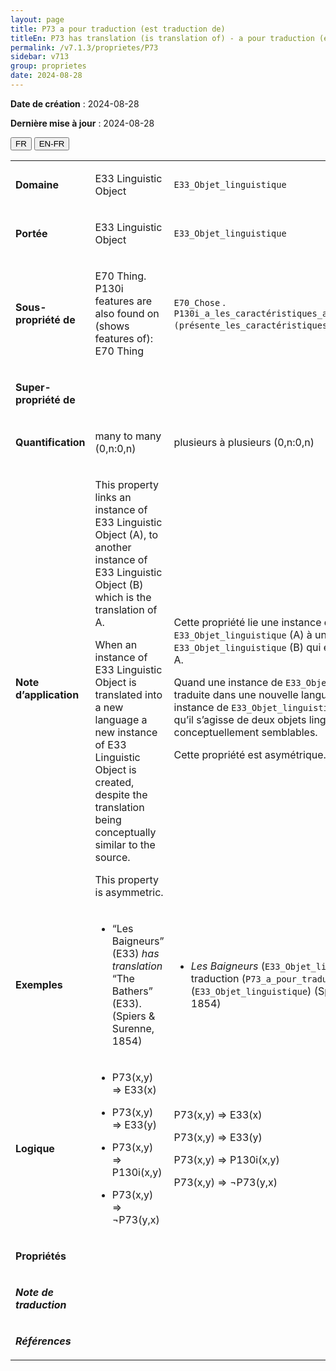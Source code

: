 ```yaml
---
layout: page
title: P73 a pour traduction (est traduction de)
titleEn: P73 has translation (is translation of) - a pour traduction (est traduction de)
permalink: /v7.1.3/proprietes/P73
sidebar: v713
group: proprietes
date: 2024-08-28
---
```


**Date de création** : 2024-08-28

**Dernière mise à jour** : 2024-08-28

<div class="lang-buttons">
 <button id="fr" class="activate">FR</button>
 <button id="en-fr">EN-FR</button>
</div>

<table>
<tbody>
<tr>
<td><p><strong>Domaine</strong></p></td>
<td class="en">
<p>E33 Linguistic Object</p>
</td>
<td>
<p><code class="language-plaintext highlighter-rouge">E33_Objet_linguistique</code></p>
</td>
</tr>
<tr>
<td><p><strong>Portée</strong></p></td>
<td class="en">
<p>E33 Linguistic Object</p>
</td>
<td>
<p><code class="language-plaintext highlighter-rouge">E33_Objet_linguistique</code></p>
</td>
</tr>
<tr>
<td><p><strong>Sous-propriété de</strong></p></td>
<td class="en">
<p>E70 Thing. P130i features are also found on (shows features of): E70 Thing</p>
</td>
<td>
<p><code class="language-plaintext highlighter-rouge">E70_Chose</code> . <code class="language-plaintext highlighter-rouge">P130i_a_les_caractéristiques_aussi_présentes_sur (présente_les_caractéristiques_de)</code> : <code class="language-plaintext highlighter-rouge">E70_Chose</code></p>
</td>
</tr>
<tr>
<td><p><strong>Super-propriété de</strong></p></td>
<td class="en">
</td>
<td>
</td>
</tr>
<tr>
<td><p><strong>Quantification</strong></p></td>
<td class="en">
<p>many to many (0,n:0,n)</p>
</td>
<td>
<p>plusieurs à plusieurs (0,n:0,n)</p>
</td>
</tr>
<tr>
<td><p><strong>Note d’application</strong></p></td>
<td class="en">
<p>This property links an instance of E33 Linguistic Object (A), to another instance of E33 Linguistic Object (B) which is the translation of A.</p>
<p>When an instance of E33 Linguistic Object is translated into a new language a new instance of E33 Linguistic Object is created, despite the translation being conceptually similar to the source.</p>
<p>This property is asymmetric.</p>
</td>
<td>
<p>Cette propriété lie une instance de <code class="language-plaintext highlighter-rouge">E33_Objet_linguistique</code> (A) à une autre instance de <code class="language-plaintext highlighter-rouge">E33_Objet_linguistique</code> (B) qui est la traduction de A.</p>
<p>Quand une instance de <code class="language-plaintext highlighter-rouge">E33_Objet_linguistique</code> est traduite dans une nouvelle langue, une nouvelle instance de <code class="language-plaintext highlighter-rouge">E33_Objet_linguistique</code> est créée, bien qu’il s’agisse de deux objets linguistiques conceptuellement semblables.</p>
<p>Cette propriété est asymétrique.</p>
</td>
</tr>
<tr>
<td><p><strong>Exemples</strong></p></td>
<td class="en">
<ul>
<li><p>“Les Baigneurs” (E33) <em>has translation</em> “The Bathers” (E33). (Spiers & Surenne, 1854)</p>
</li>
</ul>
</td>
<td>
<ul>
<li><p><em>Les Baigneurs</em> (<code class="language-plaintext highlighter-rouge">E33_Objet_linguistique</code>) a pour traduction (<code class="language-plaintext highlighter-rouge">P73_a_pour_traduction</code>) <em>The Bathers</em> (<code class="language-plaintext highlighter-rouge">E33_Objet_linguistique</code>) (Spiers & Surenne, 1854)</p>
</li>
</ul>
</td>
</tr>
<tr>
<td><p><strong>Logique</strong></p></td>
<td class="en">
<ul>
<li><p>P73(x,y) ⇒ E33(x)</p>
</li>
<li><p>P73(x,y) ⇒ E33(y) </p>
</li>
<li><p>P73(x,y) ⇒ P130i(x,y)</p>
</li>
<li><p>P73(x,y) ⇒ ¬P73(y,x)</p>
</li>
</ul>
</td>
<td>
<p>P73(x,y) ⇒ E33(x)</p>
<p>P73(x,y) ⇒ E33(y) </p>
<p>P73(x,y) ⇒ P130i(x,y)</p>
<p>P73(x,y) ⇒ ¬P73(y,x)</p>
</td>
</tr>
<tr>
<td><p><strong>Propriétés</strong></p></td>
<td class="en">
</td>
<td>
</td>
</tr>
<tr>
<td><p><strong><em>Note de traduction</em></strong></p></td>
<td colspan="2">
</td>
</tr>
<tr>
<td><p><strong><em>Références</em></strong></p></td>
<td colspan="2">
<p><em></em></p>
</td>
</tr>
</tbody>
</table>
